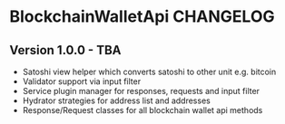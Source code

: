 # BlockchainWalletApi CHANGELOG

## Version 1.0.0 - TBA

* Satoshi view helper which converts satoshi to other unit e.g. bitcoin
* Validator support via input filter
* Service plugin manager for responses, requests and input filter
* Hydrator strategies for address list and addresses
* Response/Request classes for all blockchain wallet api methods
